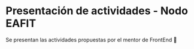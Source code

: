 # Presentación de actividades - Nodo EAFIT
Se presentan las actividades propuestas por el mentor de FrontEnd 🚀
